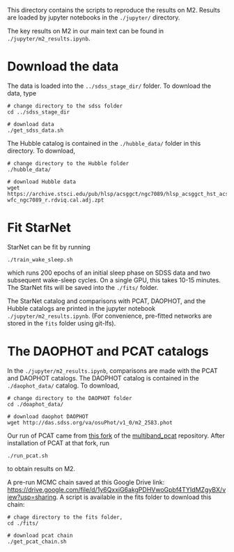 This directory contains the scripts to reproduce the results on M2. 
Results are loaded by jupyter notebooks in the `./jupyter/` directory. 

The key results on M2 in our main text can be found in `./jupyter/m2_results.ipynb`. 

# Download the data  

The data is loaded into the `../sdss_stage_dir/` folder. To download the data, type 

```
# change directory to the sdss folder
cd ../sdss_stage_dir 

# download data
./get_sdss_data.sh
```

The Hubble catalog is contained in the `./hubble_data/` folder in this directory. To download,

```
# change directory to the Hubble folder
./hubble_data/

# download Hubble data
wget https://archive.stsci.edu/pub/hlsp/acsggct/ngc7089/hlsp_acsggct_hst_acs-wfc_ngc7089_r.rdviq.cal.adj.zpt

```

# Fit StarNet 

StarNet can be fit by running 

```
./train_wake_sleep.sh
```

which runs 200 epochs of an initial sleep phase on SDSS data and two subsequent wake-sleep cycles. 
On a single GPU, this takes 10-15 minutes. 
The StarNet fits will be saved into the `./fits/` folder. 

The StarNet catalog and comparisons with PCAT, DAOPHOT, and the Hubble catalogs are printed in the jupyter notebook `./jupyter/m2_results.ipynb`. 
(For convenience, pre-fitted networks are stored in the `fits` folder using git-lfs). 


# The DAOPHOT and PCAT catalogs

In the `./jupyter/m2_results.ipynb`, comparisons are made with the PCAT and DAOPHOT catalogs. 
The DAOPHOT catalog is contained in the `./daophot_data/` catalog. 
To download,

```
# change directory to the DAOPHOT folder
cd ./doaphot_data/

# download daophot DAOPHOT
wget http://das.sdss.org/va/osuPhot/v1_0/m2_2583.phot

```

Our run of PCAT came from [this fork](https://github.com/Runjing-Liu120/multiband_pcat/tree/bryan-run-on-m2) of the 
[multiband_pcat](https://github.com/RichardFeder/multiband_pcat) repository. 
After installation of PCAT at that fork, run 

```
./run_pcat.sh
``` 

to obtain results on M2. 

A pre-run MCMC chain saved at this Google Drive link: https://drive.google.com/file/d/1y6QxxiG6akgPDHVwoGpbf4TYIdMZgyBX/view?usp=sharing. 
A script is available in the fits folder to download this chain: 
```
# chage directory to the fits folder, 
cd ./fits/

# download pcat chain 
./get_pcat_chain.sh
```
